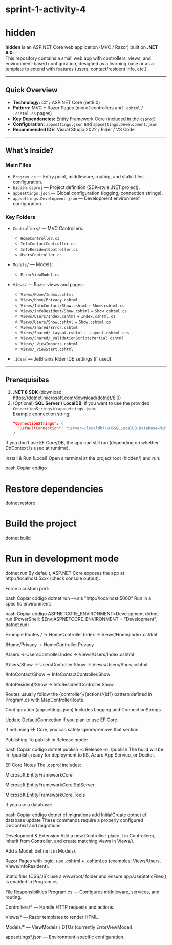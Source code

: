# sprint-1-activity-4

# hidden

**hidden** is an ASP.NET Core web application (MVC / Razor) built on **.NET 8.0**.  
This repository contains a small web app with controllers, views, and environment-based configuration, designed as a learning base or as a template to extend with features (users, contact/resident info, etc.).

---

## Quick Overview
- **Technology:** C# / ASP.NET Core (net8.0)  
- **Pattern:** MVC + Razor Pages (mix of controllers and `.cshtml` / `.cshtml.cs` pages)  
- **Key Dependencies:** Entity Framework Core (included in the `csproj`)  
- **Configuration:** `appsettings.json` and `appsettings.Development.json`  
- **Recommended IDE:** Visual Studio 2022 / Rider / VS Code  

---

## What’s Inside?

### Main Files
- `Program.cs` — Entry point, middleware, routing, and static files configuration.  
- `hidden.csproj` — Project definition (SDK-style .NET project).  
- `appsettings.json` — Global configuration (logging, connection strings).  
- `appsettings.Development.json` — Development environment configuration.  

### Key Folders
- `Controllers/` — MVC Controllers:
  - `HomeController.cs`
  - `InfoContactController.cs`
  - `InfoResidentController.cs`
  - `UsersController.cs`

- `Models/` — Models:
  - `ErrorViewModel.cs`

- `Views/` — Razor views and pages:
  - `Views/Home/Index.cshtml`
  - `Views/Home/Privacy.cshtml`
  - `Views/InfoContact/Show.cshtml` + `Show.cshtml.cs`
  - `Views/InfoResident/Show.cshtml` + `Show.cshtml.cs`
  - `Views/Users/Index.cshtml` + `Index.cshtml.cs`
  - `Views/Users/Show.cshtml` + `Show.cshtml.cs`
  - `Views/Shared/Error.cshtml`
  - `Views/Shared/_Layout.cshtml` + `_Layout.cshtml.css`
  - `Views/Shared/_ValidationScriptsPartial.cshtml`
  - `Views/_ViewImports.cshtml`
  - `Views/_ViewStart.cshtml`

- `.idea/` — JetBrains Rider IDE settings (if used).  

---

## Prerequisites
1. **.NET 8 SDK** (download: https://dotnet.microsoft.com/download/dotnet/8.0)  
2. (Optional) **SQL Server / LocalDB**, if you want to use the provided `ConnectionStrings` in `appsettings.json`.  
   Example connection string:
   ```json
   "ConnectionStrings": {
     "DefaultConnection": "Server=(localdb)\\MSSQLLocalDB;Database=MiProyectoDB;Trusted_Connection=True;"
   }
If you don’t use EF Core/DB, the app can still run (depending on whether DbContext is used at runtime).

Install & Run (Local)
Open a terminal at the project root (hidden/) and run:

bash
Copiar código
# Restore dependencies
dotnet restore

# Build the project
dotnet build

# Run in development mode
dotnet run
By default, ASP.NET Core exposes the app at http://localhost:5xxx (check console output).

Force a custom port:

bash
Copiar código
dotnet run --urls "http://localhost:5000"
Run in a specific environment:

bash
Copiar código
ASPNETCORE_ENVIRONMENT=Development dotnet run
(PowerShell: $Env:ASPNETCORE_ENVIRONMENT = "Development"; dotnet run)

Example Routes
/ → HomeController.Index → Views/Home/Index.cshtml

/Home/Privacy → HomeController.Privacy

/Users → UsersController.Index → Views/Users/Index.cshtml

/Users/Show → UsersController.Show → Views/Users/Show.cshtml

/InfoContact/Show → InfoContactController.Show

/InfoResident/Show → InfoResidentController.Show

Routes usually follow the {controller}/{action}/{id?} pattern defined in Program.cs with MapControllerRoute.

Configuration (appsettings.json)
Includes Logging and ConnectionStrings.

Update DefaultConnection if you plan to use EF Core.

If not using EF Core, you can safely ignore/remove that section.

Publishing
To publish in Release mode:

bash
Copiar código
dotnet publish -c Release -o ./publish
The build will be in ./publish, ready for deployment to IIS, Azure App Service, or Docker.

EF Core Notes
The .csproj includes:

Microsoft.EntityFrameworkCore

Microsoft.EntityFrameworkCore.SqlServer

Microsoft.EntityFrameworkCore.Tools

If you use a database:

bash
Copiar código
dotnet ef migrations add InitialCreate
dotnet ef database update
These commands require a properly configured DbContext and migrations.

Development & Extension
Add a new Controller: place it in Controllers/, inherit from Controller, and create matching views in Views/<ControllerName>/.

Add a Model: define it in Models/.

Razor Pages with logic: use .cshtml + .cshtml.cs (examples: Views/Users, Views/InfoResident).

Static files (CSS/JS): use a wwwroot/ folder and ensure app.UseStaticFiles() is enabled in Program.cs.

File Responsibilities
Program.cs — Configures middleware, services, and routing.

Controllers/* — Handle HTTP requests and actions.

Views/* — Razor templates to render HTML.

Models/* — ViewModels / DTOs (currently ErrorViewModel).

appsettings*.json — Environment-specific configuration.
